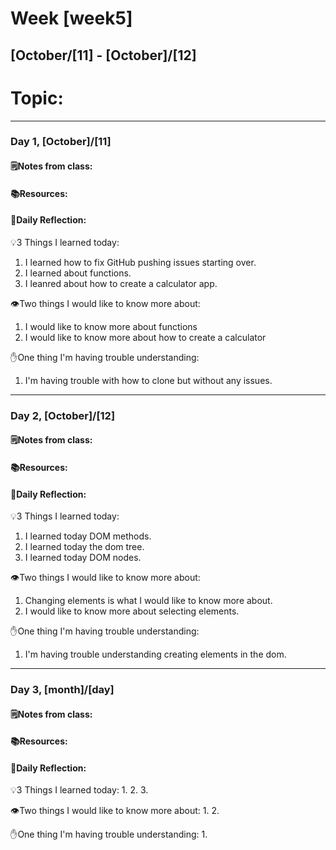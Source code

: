 # Week [week5]
## [October/[11] - [October]/[12]

# Topic:

___

### Day 1, [October]/[11]

#### 🗒️Notes from class:

#### 📚Resources:


#### 💭Daily Reflection:

💡3 Things I learned today:
1. I learned how to fix GitHub pushing issues starting over.
2. I learned about functions.
3. I leanred about how to create a calculator app.

👁️Two things I would like to know more about:
1. I would like to know more about functions
2. I would like to know more about how to create a calculator

✋One thing I'm having trouble understanding:
1. I'm having trouble with how to clone but without any issues.


___

### Day 2, [October]/[12] 

#### 🗒️Notes from class:

#### 📚Resources:


#### 💭Daily Reflection:

💡3 Things I learned today:
1. I learned today DOM methods.
2. I learned today the dom tree.
3. I learned today DOM nodes.

👁️Two things I would like to know more about:
1. Changing elements is what I would like to know more about.
2. I would like to know more about selecting elements.

✋One thing I'm having trouble understanding:
1. I'm having trouble understanding creating elements in the dom.

___

### Day 3, [month]/[day]
#### 🗒️Notes from class:

#### 📚Resources:


#### 💭Daily Reflection:

💡3 Things I learned today:
1. 
2. 
3. 

👁️Two things I would like to know more about:
1. 
2. 

✋One thing I'm having trouble understanding:
1. 
 

